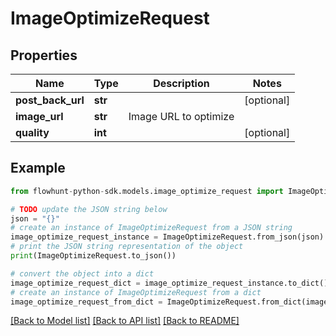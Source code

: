 # ImageOptimizeRequest


## Properties

Name | Type | Description | Notes
------------ | ------------- | ------------- | -------------
**post_back_url** | **str** |  | [optional] 
**image_url** | **str** | Image URL to optimize | 
**quality** | **int** |  | [optional] 

## Example

```python
from flowhunt-python-sdk.models.image_optimize_request import ImageOptimizeRequest

# TODO update the JSON string below
json = "{}"
# create an instance of ImageOptimizeRequest from a JSON string
image_optimize_request_instance = ImageOptimizeRequest.from_json(json)
# print the JSON string representation of the object
print(ImageOptimizeRequest.to_json())

# convert the object into a dict
image_optimize_request_dict = image_optimize_request_instance.to_dict()
# create an instance of ImageOptimizeRequest from a dict
image_optimize_request_from_dict = ImageOptimizeRequest.from_dict(image_optimize_request_dict)
```
[[Back to Model list]](../README.md#documentation-for-models) [[Back to API list]](../README.md#documentation-for-api-endpoints) [[Back to README]](../README.md)


